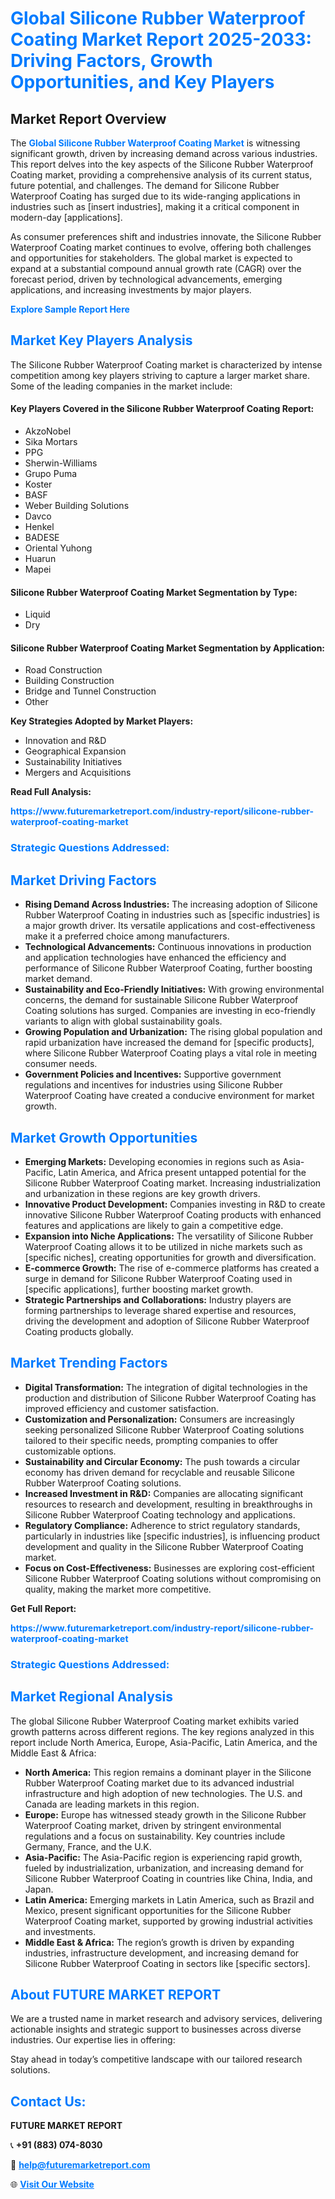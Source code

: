 <h1 style="color: #007BFF;">Global Silicone Rubber Waterproof Coating Market Report 2025-2033: Driving Factors, Growth Opportunities, and Key Players</h1>

<section id="overview">
<h2>Market Report Overview</h2>
<p>The <a href="https://www.futuremarketreport.com/industry-report/silicone-rubber-waterproof-coating-market" style="color: #007BFF; text-decoration: none;"><strong>Global Silicone Rubber Waterproof Coating Market</strong></a> is witnessing significant growth, driven by increasing demand across various industries. This report delves into the key aspects of the Silicone Rubber Waterproof Coating market, providing a comprehensive analysis of its current status, future potential, and challenges. The demand for Silicone Rubber Waterproof Coating has surged due to its wide-ranging applications in industries such as [insert industries], making it a critical component in modern-day [applications].</p>
<p>As consumer preferences shift and industries innovate, the Silicone Rubber Waterproof Coating market continues to evolve, offering both challenges and opportunities for stakeholders. The global market is expected to expand at a substantial compound annual growth rate (CAGR) over the forecast period, driven by technological advancements, emerging applications, and increasing investments by major players.</p>
</section>

<section id="overview">
<p><a href="https://www.futuremarketreport.com/request-sample/reportId=93235" style="color: #007BFF; text-decoration: none;"><strong>Explore Sample Report Here</strong></a></p>
</section>

<section id="key-players">
<h2 style="color: #007BFF;">Market Key Players Analysis</h2>
<p>The Silicone Rubber Waterproof Coating market is characterized by intense competition among key players striving to capture a larger market share. Some of the leading companies in the market include:</p>
<h4>Key Players Covered in the Silicone Rubber Waterproof Coating Report:</h4>
<ul><li>AkzoNobel</li><li>Sika Mortars</li><li>PPG</li><li>Sherwin-Williams</li><li>Grupo Puma</li><li>Koster</li><li>BASF</li><li>Weber Building Solutions</li><li>Davco</li><li>Henkel</li><li>BADESE</li><li>Oriental Yuhong</li><li>Huarun</li><li>Mapei</li></ul>
<h4>Silicone Rubber Waterproof Coating Market Segmentation by Type:</h4>
<ul><li>Liquid</li><li>Dry</li></ul>

<h4>Silicone Rubber Waterproof Coating Market Segmentation by Application:</h4>
<ul><li>Road Construction</li><li>Building Construction</li><li>Bridge and Tunnel Construction</li><li>Other</li></ul>
<p><strong>Key Strategies Adopted by Market Players:</strong></p>
<ul>
<li>Innovation and R&D</li>
<li>Geographical Expansion</li>
<li>Sustainability Initiatives</li>
<li>Mergers and Acquisitions</li>
</ul>
</section>

<section>
<p><strong>Read Full Analysis: </strong></p><a href="https://www.futuremarketreport.com/industry-report/silicone-rubber-waterproof-coating-market" style="color: #007BFF; text-decoration: none;"><strong>https://www.futuremarketreport.com/industry-report/silicone-rubber-waterproof-coating-market</strong></a>
<h3 style="color: #007BFF;">Strategic Questions Addressed:</h3>
</section>

<section id="driving-factors">
<h2 style="color: #007BFF;">Market Driving Factors</h2>
<ul>
<li><strong>Rising Demand Across Industries:</strong> The increasing adoption of Silicone Rubber Waterproof Coating in industries such as [specific industries] is a major growth driver. Its versatile applications and cost-effectiveness make it a preferred choice among manufacturers.</li>
<li><strong>Technological Advancements:</strong> Continuous innovations in production and application technologies have enhanced the efficiency and performance of Silicone Rubber Waterproof Coating, further boosting market demand.</li>
<li><strong>Sustainability and Eco-Friendly Initiatives:</strong> With growing environmental concerns, the demand for sustainable Silicone Rubber Waterproof Coating solutions has surged. Companies are investing in eco-friendly variants to align with global sustainability goals.</li>
<li><strong>Growing Population and Urbanization:</strong> The rising global population and rapid urbanization have increased the demand for [specific products], where Silicone Rubber Waterproof Coating plays a vital role in meeting consumer needs.</li>
<li><strong>Government Policies and Incentives:</strong> Supportive government regulations and incentives for industries using Silicone Rubber Waterproof Coating have created a conducive environment for market growth.</li>
</ul>
</section>

<section id="growth-opportunities">
<h2 style="color: #007BFF;">Market Growth Opportunities</h2>
<ul>
<li><strong>Emerging Markets:</strong> Developing economies in regions such as Asia-Pacific, Latin America, and Africa present untapped potential for the Silicone Rubber Waterproof Coating market. Increasing industrialization and urbanization in these regions are key growth drivers.</li>
<li><strong>Innovative Product Development:</strong> Companies investing in R&D to create innovative Silicone Rubber Waterproof Coating products with enhanced features and applications are likely to gain a competitive edge.</li>
<li><strong>Expansion into Niche Applications:</strong> The versatility of Silicone Rubber Waterproof Coating allows it to be utilized in niche markets such as [specific niches], creating opportunities for growth and diversification.</li>
<li><strong>E-commerce Growth:</strong> The rise of e-commerce platforms has created a surge in demand for Silicone Rubber Waterproof Coating used in [specific applications], further boosting market growth.</li>
<li><strong>Strategic Partnerships and Collaborations:</strong> Industry players are forming partnerships to leverage shared expertise and resources, driving the development and adoption of Silicone Rubber Waterproof Coating products globally.</li>
</ul>
</section>

<section id="trending-factors">
<h2 style="color: #007BFF;">Market Trending Factors</h2>
<ul>
<li><strong>Digital Transformation:</strong> The integration of digital technologies in the production and distribution of Silicone Rubber Waterproof Coating has improved efficiency and customer satisfaction.</li>
<li><strong>Customization and Personalization:</strong> Consumers are increasingly seeking personalized Silicone Rubber Waterproof Coating solutions tailored to their specific needs, prompting companies to offer customizable options.</li>
<li><strong>Sustainability and Circular Economy:</strong> The push towards a circular economy has driven demand for recyclable and reusable Silicone Rubber Waterproof Coating solutions.</li>
<li><strong>Increased Investment in R&D:</strong> Companies are allocating significant resources to research and development, resulting in breakthroughs in Silicone Rubber Waterproof Coating technology and applications.</li>
<li><strong>Regulatory Compliance:</strong> Adherence to strict regulatory standards, particularly in industries like [specific industries], is influencing product development and quality in the Silicone Rubber Waterproof Coating market.</li>
<li><strong>Focus on Cost-Effectiveness:</strong> Businesses are exploring cost-efficient Silicone Rubber Waterproof Coating solutions without compromising on quality, making the market more competitive.</li>
</ul>
</section>

<section>
<p><strong>Get Full Report: </strong></p><a href="https://www.futuremarketreport.com/industry-report/silicone-rubber-waterproof-coating-market" style="color: #007BFF; text-decoration: none;"><strong>https://www.futuremarketreport.com/industry-report/silicone-rubber-waterproof-coating-market</strong></a>
<h3 style="color: #007BFF;">Strategic Questions Addressed:</h3>
</section>


<section id="regional-analysis">
<h2 style="color: #007BFF;">Market Regional Analysis</h2>
<p>The global Silicone Rubber Waterproof Coating market exhibits varied growth patterns across different regions. The key regions analyzed in this report include North America, Europe, Asia-Pacific, Latin America, and the Middle East & Africa:</p>
<ul>
<li><strong>North America:</strong> This region remains a dominant player in the Silicone Rubber Waterproof Coating market due to its advanced industrial infrastructure and high adoption of new technologies. The U.S. and Canada are leading markets in this region.</li>
<li><strong>Europe:</strong> Europe has witnessed steady growth in the Silicone Rubber Waterproof Coating market, driven by stringent environmental regulations and a focus on sustainability. Key countries include Germany, France, and the U.K.</li>
<li><strong>Asia-Pacific:</strong> The Asia-Pacific region is experiencing rapid growth, fueled by industrialization, urbanization, and increasing demand for Silicone Rubber Waterproof Coating in countries like China, India, and Japan.</li>
<li><strong>Latin America:</strong> Emerging markets in Latin America, such as Brazil and Mexico, present significant opportunities for the Silicone Rubber Waterproof Coating market, supported by growing industrial activities and investments.</li>
<li><strong>Middle East & Africa:</strong> The region’s growth is driven by expanding industries, infrastructure development, and increasing demand for Silicone Rubber Waterproof Coating in sectors like [specific sectors].</li>
</ul>
</section>

<footer>
<h2 style="color: #007BFF;">About FUTURE MARKET REPORT</h2>
<p>We are a trusted name in market research and advisory services, delivering actionable insights and strategic support to businesses across diverse industries. Our expertise lies in offering:</p>

<p>Stay ahead in today’s competitive landscape with our tailored research solutions.</p>

<h2 style="color: #007BFF;">Contact Us:</h2>
<p><strong>FUTURE MARKET REPORT</strong></p>
<p>📞 <strong>+91 (883) 074-8030</strong></p>
<p>📧 <strong><a href="mailto:help@futuremarketreport.com" style="color: #007BFF;">help@futuremarketreport.com</a></strong></p>
<p>🌐 <strong><a href="https://www.futuremarketreport.com/" style="color: #007BFF;">Visit Our Website</a></strong></p>
</footer>